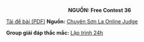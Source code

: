 **<center>NGUỒN: Free Contest 36</center>**

[Tải đề bài (PDF)](/statements/2212/ROCKGAME.pdf)
**Nguồn:** [Chuyên Sơn La Online Judge](http://csloj.ddns.net/)

**Group giải đáp thắc mắc:** [Lập trình 24h](https://www.facebook.com/groups/1386904321519984)